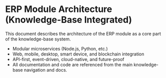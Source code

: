 # ERP Module Architecture (Knowledge-Base Integrated)

This document describes the architecture of the ERP module as a core part of the knowledge-base system.

- Modular microservices (Node.js, Python, etc.)
- Web, mobile, desktop, smart device, and blockchain integration
- API-first, event-driven, cloud-native, and future-proof
- All documentation and code are referenced from the main knowledge-base navigation and docs.

